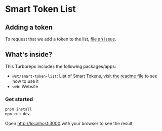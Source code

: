 # Smart Token List

## Adding a token

To request that we add a token to the list,
[file an issue](https://github.com/TokenScript-Framework/smart-token-list/issues/new?assignees=&labels=add+token+request&projects=&template=add-token-request.md&title=Add+%7BTOKEN_NAME%7D).

## What's inside?

This Turborepo includes the following packages/apps:

- `@st/smart-token-list`: List of Smart Tokens, visit [the readme file](https://github.com/TokenScript-Framework/smart-token-list/blob/main/packages/smart-token-list/README.md) to see how to use it
- `web`: Website

### Get started

```bash
pnpm install
npm run dev
```

Open [http://localhost:3000](http://localhost:3000) with your browser to see the result.
